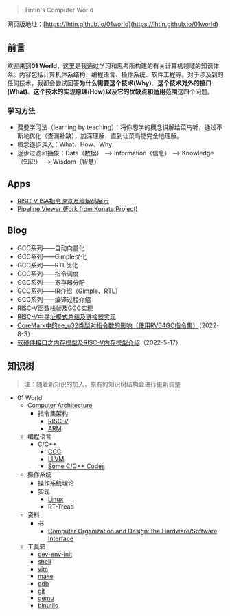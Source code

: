 > Tintin's Computer World

网页版地址：[https://lhtin.github.io/01world](https://lhtin.github.io/01world)

## 前言

欢迎来到**01 World**，这里是我通过学习和思考所构建的有关计算机领域的知识体系。内容包括计算机体系结构、编程语言、操作系统、软件工程等。对于涉及到的任何技术，我都会尝试回答**为什么需要这个技术(Why)**、**这个技术对外的接口(What)**、**这个技术的实现原理(How)**以及**它的优缺点和适用范围**这四个问题。

### 学习方法

- 费曼学习法（learning by teaching）：将你想学的概念讲解给菜鸟听，通过不断地优化（查漏补缺），加深理解，直到让菜鸟能完全地理解。
- 概念逐步深入：What、How、Why
- 逐步过滤和抽象：Data（数据） --> Information（信息） --> Knowledge（知识） --> Wisdom（智慧）

## Apps

- [RISC-V ISA指令速览及编解码展示](./app/riscv-isa)
- [Pipeline Viewer (Fork from Konata Project)](./app/pipeview)

## Blog

- GCC系列——自动向量化
- GCC系列——Gimple优化
- GCC系列——RTL优化
- GCC系列——指令调度
- GCC系列——寄存器分配
- GCC系列——IR介绍（Gimple、RTL）
- GCC系列——编译过程介绍
- RISC-V函数栈帧及GCC实现
- [RISC-V中寻址模式总结及链接器实现](riscv-addressing-mode-and-relocation-relaxation.md)
- [CoreMark中的ee_u32类型对指令数的影响（使用RV64GC指令集）](./blog/coremark-unsigned-signed-perf-on-rv64.md)（2022-8-3）
- [软硬件接口之内存模型及RISC-V内存模型介绍](./blog/memory-model.md)（2022-5-17）

## 知识树

> 注：随着新知识的加入，原有的知识树结构会进行更新调整

- 01 World
  - [Computer Architecture](./arch/index.md)
    - 指令集架构
      - [RISC-V](./arch/risc-v/index.md)
      - [ARM](./arch/arm/index.md)
  - 编程语言
    - C/C++
      - [GCC](./pl/gcc/index.md)
      - [LLVM](./pl/llvm/index.md)
      - [Some C/C++ Codes](./pl/c-codes.md)
  - 操作系统
    - 操作系统理论
    - 实现
      - [Linux](./os/linux/index.md)
      - RT-Tread
  - 资料
    - 书
      - [Computer Organization and Design: the Hardware/Software Interface](./res/book/computer-organization-and-design/index.md)
  - 工具箱
    - [dev-env-init](./tools/dev-env-init.md)
    - [shell](./tools/shell.md)
    - [vim](./tools/vim.md)
    - [make](./tools/make.md)
    - [gdb](./tools/gdb.md)
    - [git](./tools/git.md)
    - [qemu](./tools/qemu.md)
    - [binutils](./tools/binutils.md)



